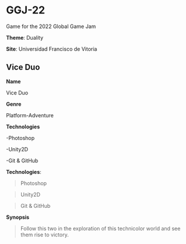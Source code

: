 # GGJ-22

Game for the 2022 Global Game Jam

**Theme**: Duality

**Site**: Universidad Francisco de Vitoria

## Vice Duo

**Name**

Vice Duo

**Genre**

Platform-Adventure

**Technologies**

-Photoshop

-Unity2D

-Git & GitHub

**Technologies**:
> Photoshop

> Unity2D

> Git & GitHub

**Synopsis**

> Follow this two in the exploration of this technicolor world and see them rise to victory.
